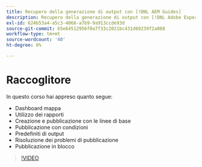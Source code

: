 ```yaml
---
title: Recupero della generazione di output con [!DNL AEM Guides]
description: Recupero della generazione di output con [!DNL Adobe Experience Manager Guides]
exl-id: 624b53a4-a5c3-4066-a7b9-9a913ccde93d
source-git-commit: b5e64512956f0a7f33c2021bc431d69239f2a088
workflow-type: tm+mt
source-wordcount: '40'
ht-degree: 0%

---
```


# Raccoglitore

In questo corso hai appreso quanto segue:

- Dashboard mappa
- Utilizzo dei rapporti
- Creazione e pubblicazione con le linee di base
- Pubblicazione con condizioni
- Predefiniti di output
- Risoluzione dei problemi di pubblicazione
- Pubblicazione in blocco

>[!VIDEO](https://video.tv.adobe.com/v/338987)
